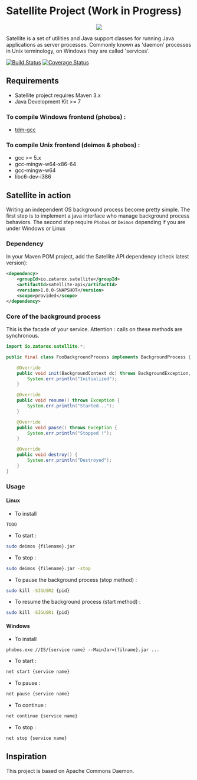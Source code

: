 # Satellite Project (Work in Progress)
<p align="center">
  <img src="https://raw.githubusercontent.com/gchauvet/satellite/satellite.png"/>
</p>

Satellite is a set of utilities and Java support classes for running Java applications as server processes.
Commonly known as 'daemon' processes in Unix terminology, on Windows they are called 'services'.

[![Build Status](https://travis-ci.org/gchauvet/satellite.png)](https://travis-ci.org/gchauvet/satellite)
[![Coverage Status](https://coveralls.io/repos/gchauvet/satellite/badge.png?branch=master)](https://coveralls.io/r/gchauvet/satellite?branch=master)

## Requirements
* Satellite project requires Maven 3.x
* Java Development Kit >= 7

### To compile Windows frontend (phobos) :
* [tdm-gcc](http://tdm-gcc.tdragon.net)

### To compile Unix frontend (deimos & phobos) :
* gcc >= 5.x
* gcc-mingw-w64-x86-64
* gcc-mingw-w64
* libc6-dev-i386

## Satellite in action
Writing an independent OS background process become pretty simple. The first step is to implement a java interface who manage background process behaviors. The second step require `Phobos` or `Deimos` depending if you are under Windows or Linux

### Dependency
In your Maven POM project, add the Satellite API dependency (check latest version):

```xml
<dependency>
    <groupId>io.zatarox.satellite</groupId>
    <artifactId>satellite-api</artifactId>
    <version>1.0.0-SNAPSHOT</version>
    <scope>provided</scope>
</dependency>
```

### Core of the background process
This is the facade of your service. Attention : calls on these methods are synchronous.

```java
import io.zatarox.satellite.*;

public final class FooBackgroundProcess implements BackgroundProcess {

    @Override
    public void init(BackgroundContext dc) throws BackgroundException, Exception {
        System.err.println("Initialized");
    }

    @Override
    public void resume() throws Exception {
        System.err.println("Started...");
    }

    @Override
    public void pause() throws Exception {
        System.err.println("Stopped !");
    }

    @Override
    public void destroy() {
        System.err.println("Destroyed");
    }
}
```

### Usage

#### Linux
* To install
```
TODO
```
* To start :
```sh
sudo deimos {filename}.jar
```
* To stop :
```sh
sudo deimos {filename}.jar -stop
```
* To pause the background process (stop method) :
```sh
sudo kill -SIGUSR2 {pid}
```
* To resume the background process (start method) :
```sh
sudo kill -SIGUSR1 {pid}
```

#### Windows
* To install
```batch
phobos.exe //IS/{service name} --MainJar={filname}.jar ...
```
* To start :
```sh
net start {service name}
```
* To pause :
```sh
net pause {service name}
```
* To continue :
```sh
net continue {service name}
```
* To stop :
```sh
net stop {service name}
```

## Inspiration
This project is based on Apache Commons Daemon.
